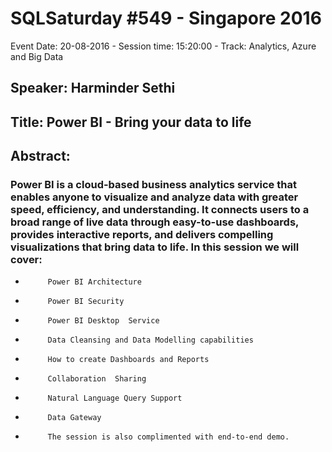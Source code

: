 # SQLSaturday #549 - Singapore 2016
Event Date: 20-08-2016 - Session time: 15:20:00 - Track: Analytics, Azure and Big Data
## Speaker: Harminder Sethi
## Title: Power BI - Bring your data to life
## Abstract:
### Power BI is a cloud-based business analytics service that enables anyone to visualize and analyze data with greater speed, efficiency, and understanding. It connects users to a broad range of live data through easy-to-use dashboards, provides interactive reports, and delivers compelling visualizations that bring data to life. In this session we will cover: 

-          Power BI Architecture

-          Power BI Security 

-          Power BI Desktop  Service

-          Data Cleansing and Data Modelling capabilities 

-          How to create Dashboards and Reports 

-          Collaboration  Sharing 

-          Natural Language Query Support 

-          Data Gateway 

-          The session is also complimented with end-to-end demo.
